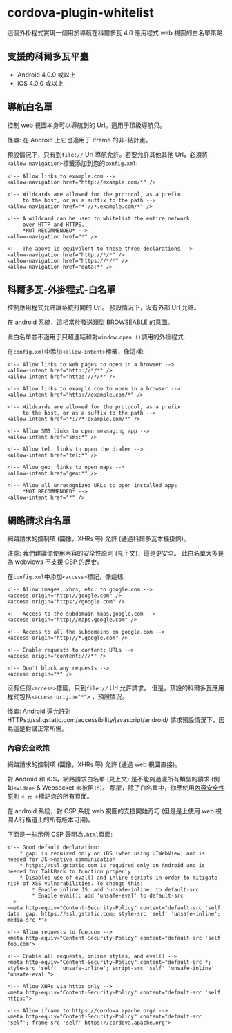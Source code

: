 <!--
# license: Licensed to the Apache Software Foundation (ASF) under one
#         or more contributor license agreements.  See the NOTICE file
#         distributed with this work for additional information
#         regarding copyright ownership.  The ASF licenses this file
#         to you under the Apache License, Version 2.0 (the
#         "License"); you may not use this file except in compliance
#         with the License.  You may obtain a copy of the License at
#
#           http://www.apache.org/licenses/LICENSE-2.0
#
#         Unless required by applicable law or agreed to in writing,
#         software distributed under the License is distributed on an
#         "AS IS" BASIS, WITHOUT WARRANTIES OR CONDITIONS OF ANY
#         KIND, either express or implied.  See the License for the
#         specific language governing permissions and limitations
#         under the License.
-->

# cordova-plugin-whitelist

這個外掛程式實現一個用於導航在科爾多瓦 4.0 應用程式 web 視圖的白名單策略

## 支援的科爾多瓦平臺

  * Android 4.0.0 或以上
  * iOS 4.0.0 或以上

## 導航白名單

控制 web 視圖本身可以導航到的 Url。適用于頂級導航只。

怪癖: 在 Android 上它也適用于 iframe 的非-結計畫。

預設情況下，只有到`file://` Url 導航允許。若要允許其他其他 Url，必須將`<allow-navigation>`標籤添加到您的`config.xml`:

    <!-- Allow links to example.com -->
    <allow-navigation href="http://example.com/*" />

    <!-- Wildcards are allowed for the protocol, as a prefix
         to the host, or as a suffix to the path -->
    <allow-navigation href="*://*.example.com/*" />

    <!-- A wildcard can be used to whitelist the entire network,
         over HTTP and HTTPS.
         *NOT RECOMMENDED* -->
    <allow-navigation href="*" />

    <!-- The above is equivalent to these three declarations -->
    <allow-navigation href="http://*/*" />
    <allow-navigation href="https://*/*" />
    <allow-navigation href="data:*" />


## 科爾多瓦-外掛程式-白名單

控制應用程式允許讓系統打開的 Url。 預設情況下，沒有外部 Url 允許。

在 android 系統，這相當於發送類型 BROWSEABLE 的意圖。

此白名單並不適用于只超連結和對`window.open ()`調用的外掛程式.

在`config.xml`中添加`<allow-intent>`標籤，像這樣:

    <!-- Allow links to web pages to open in a browser -->
    <allow-intent href="http://*/*" />
    <allow-intent href="https://*/*" />

    <!-- Allow links to example.com to open in a browser -->
    <allow-intent href="http://example.com/*" />

    <!-- Wildcards are allowed for the protocol, as a prefix
         to the host, or as a suffix to the path -->
    <allow-intent href="*://*.example.com/*" />

    <!-- Allow SMS links to open messaging app -->
    <allow-intent href="sms:*" />

    <!-- Allow tel: links to open the dialer -->
    <allow-intent href="tel:*" />

    <!-- Allow geo: links to open maps -->
    <allow-intent href="geo:*" />

    <!-- Allow all unrecognized URLs to open installed apps
         *NOT RECOMMENDED* -->
    <allow-intent href="*" />


## 網路請求白名單

網路請求的控制項 (圖像，XHRs 等) 允許 (通過科爾多瓦本機掛鉤)。

注意: 我們建議你使用內容的安全性原則 (見下文)，這是更安全。 此白名單大多是為 webviews 不支援 CSP 的歷史。

在`config.xml`中添加`<access>`標記，像這樣:

    <!-- Allow images, xhrs, etc. to google.com -->
    <access origin="http://google.com" />
    <access origin="https://google.com" />

    <!-- Access to the subdomain maps.google.com -->
    <access origin="http://maps.google.com" />

    <!-- Access to all the subdomains on google.com -->
    <access origin="http://*.google.com" />

    <!-- Enable requests to content: URLs -->
    <access origin="content:///*" />

    <!-- Don't block any requests -->
    <access origin="*" />


沒有任何`<access>`標籤，只到`file://` Url 允許請求。 但是，預設的科爾多瓦應用程式包括`<access origin="*">` ，預設情況。

怪癖: Android 還允許對 HTTPs://ssl.gstatic.com/accessibility/javascript/android/ 請求預設情況下，因為這是對講正常所需。

### 內容安全政策

網路請求的控制項 (圖像，XHRs 等) 允許 (通過 web 視圖直接)。

對 Android 和 iOS，網路請求白名單 (見上文) 是不能夠過濾所有類型的請求 (例如`<video>` & Websocket 未被阻止)。 那麼，除了白名單中，你應使用[內容安全性原則](http://content-security-policy.com/) `< 元 >`標記您的所有頁面。

在 android 系統，對 CSP 系統 web 視圖的支援開始奇巧 (但是是上使用 web 視圖人行橫道上的所有版本可用)。

下面是一些示例 CSP 聲明為`.html`頁面:

    <!-- Good default declaration:
        * gap: is required only on iOS (when using UIWebView) and is needed for JS->native communication
        * https://ssl.gstatic.com is required only on Android and is needed for TalkBack to function properly
        * Disables use of eval() and inline scripts in order to mitigate risk of XSS vulnerabilities. To change this:
            * Enable inline JS: add 'unsafe-inline' to default-src
            * Enable eval(): add 'unsafe-eval' to default-src
    -->
    <meta http-equiv="Content-Security-Policy" content="default-src 'self' data: gap: https://ssl.gstatic.com; style-src 'self' 'unsafe-inline'; media-src *">

    <!-- Allow requests to foo.com -->
    <meta http-equiv="Content-Security-Policy" content="default-src 'self' foo.com">

    <!-- Enable all requests, inline styles, and eval() -->
    <meta http-equiv="Content-Security-Policy" content="default-src *; style-src 'self' 'unsafe-inline'; script-src 'self' 'unsafe-inline' 'unsafe-eval'">

    <!-- Allow XHRs via https only -->
    <meta http-equiv="Content-Security-Policy" content="default-src 'self' https:">

    <!-- Allow iframe to https://cordova.apache.org/ -->
    <meta http-equiv="Content-Security-Policy" content="default-src 'self'; frame-src 'self' https://cordova.apache.org">
